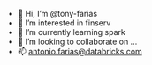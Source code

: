 - 👋 Hi, I’m @tony-farias
- 👀 I’m interested in finserv
- 🌱 I’m currently learning spark
- 💞️ I’m looking to collaborate on ...
- 📫 antonio.farias@databricks.com

<!---
tony-farias/tony-farias is a ✨ special ✨ repository because its `README.md` (this file) appears on your GitHub profile.
You can click the Preview link to take a look at your changes.
--->
